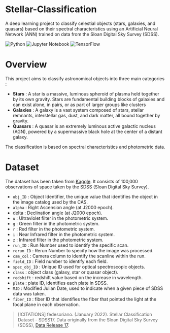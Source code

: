 # Stellar-Classification
A deep learning project to classify celestial objects (stars, galaxies, and quasars) based on their spectral characteristics using an Artificial Neural Network (ANN) trained on data from the Sloan Digital Sky Survey (SDSS).

![Python](https://img.shields.io/badge/python-3670A0?style=for-the-badge&logo=python&logoColor=ffdd54)
![Jupyter Notebook](https://img.shields.io/badge/jupyter-%23FA0F00.svg?style=for-the-badge&logo=jupyter&logoColor=white)
![TensorFlow](https://img.shields.io/badge/TensorFlow-%23FF6F00.svg?style=for-the-badge&logo=TensorFlow&logoColor=white)


# Overview 
This project aims to classify astronomical objects into three main categories :

- **Stars** : A star is a massive, luminous spheroid of plasma held together by its own gravity. Stars are fundamental building blocks of galaxies and can exist alone, in pairs, or as part of larger groups like clusters
- **Galaxies** : A galaxy is a vast system composed of stars, stellar remnants, interstellar gas, dust, and dark matter, all bound together by gravity.
- **Quasars** : A quasar is an extremely luminous active galactic nucleus (AGN), powered by a supermassive black hole at the center of a distant galaxy.

The classification is based on spectral characteristics and photometric data.

# Dataset
The dataset has been taken from [Kaggle](https://www.kaggle.com/datasets/fedesoriano/stellar-classification-dataset-sdss17). It consists of 100,000 observations of space taken by the SDSS (Sloan Digital Sky Survey).

- `obj_ID` : Object Identifier, the unique value that identifies the object in the image catalog used by the CAS. 
- `alpha` : Right Ascension angle (at J2000 epoch).
- delta :  Declination angle (at J2000 epoch).
- `u` : Ultraviolet filter in the photometric system.
- `g` : Green filter in the photometric system.
- `r` : Red filter in the photometric system.
- `i` : Near Infrared filter in the photometric system.
- `z` : Infrared filter in the photometric system.
- `run_ID` : Run Number used to identify the specific scan.
- `rerun_ID` : Rerun Number to specify how the image was processed.
- `cam_col` : Camera column to identify the scanline within the run.
- `field_ID` : Field number to identify each field.
- `spec_obj_ID` : Unique ID used for optical spectroscopic objects. 
- `class` : object class (galaxy, star or quasar object).
- `redshift` : redshift value based on the increase in wavelength.
- `plate` : plate ID, identifies each plate in SDSS.
- `MJD` : Modified Julian Date, used to indicate when a given piece of SDSS data was taken.
- `fiber_ID` : fiber ID that identifies the fiber that pointed the light at the focal plane in each observation.

>[!CITATIONS]
>fedesoriano. (January 2022). Stellar Classification Dataset - SDSS17. 
>Data originally from the Sloan Digital Sky Survey (SDSS), [Data Release 17](https://www.sdss.org/dr17/).


